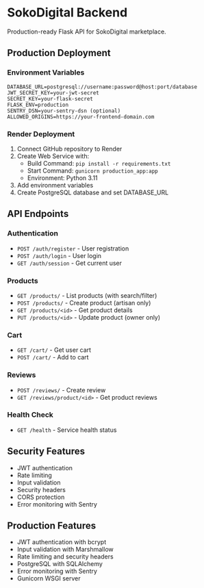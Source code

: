 # SokoDigital Backend

Production-ready Flask API for SokoDigital marketplace.

## Production Deployment

### Environment Variables
```
DATABASE_URL=postgresql://username:password@host:port/database
JWT_SECRET_KEY=your-jwt-secret
SECRET_KEY=your-flask-secret
FLASK_ENV=production
SENTRY_DSN=your-sentry-dsn (optional)
ALLOWED_ORIGINS=https://your-frontend-domain.com
```

### Render Deployment
1. Connect GitHub repository to Render
2. Create Web Service with:
   - Build Command: `pip install -r requirements.txt`
   - Start Command: `gunicorn production_app:app`
   - Environment: Python 3.11
3. Add environment variables
4. Create PostgreSQL database and set DATABASE_URL

## API Endpoints

### Authentication
- `POST /auth/register` - User registration
- `POST /auth/login` - User login
- `GET /auth/session` - Get current user

### Products
- `GET /products/` - List products (with search/filter)
- `POST /products/` - Create product (artisan only)
- `GET /products/<id>` - Get product details
- `PUT /products/<id>` - Update product (owner only)

### Cart
- `GET /cart/` - Get user cart
- `POST /cart/` - Add to cart

### Reviews
- `POST /reviews/` - Create review
- `GET /reviews/product/<id>` - Get product reviews

### Health Check
- `GET /health` - Service health status

## Security Features
- JWT authentication
- Rate limiting
- Input validation
- Security headers
- CORS protection
- Error monitoring with Sentry

## Production Features
- JWT authentication with bcrypt
- Input validation with Marshmallow
- Rate limiting and security headers
- PostgreSQL with SQLAlchemy
- Error monitoring with Sentry
- Gunicorn WSGI server